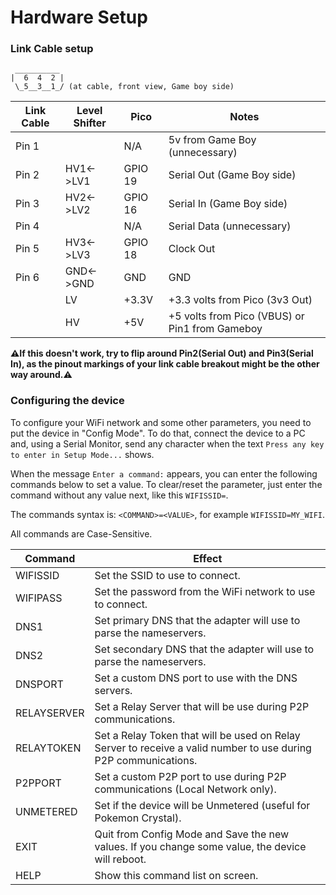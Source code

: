 # Hardware Setup

### Link Cable setup
```
 __________
|  6  4  2 |
 \_5__3__1_/ (at cable, front view, Game boy side)

``` 
| Link Cable |Level Shifter|  Pico  | Notes |
|------------|-------------|---------| --- |
| Pin 1      |             |   N/A   | 5v from Game Boy (unnecessary) |
| Pin 2      |  HV1<->LV1  |   GPIO 19   | Serial Out (Game Boy side) |
| Pin 3      |  HV2<->LV2  |   GPIO 16   | Serial In (Game Boy side) |
| Pin 4      |             |   N/A   | Serial Data (unnecessary) |
| Pin 5      |  HV3<->LV3  |   GPIO 18   | Clock Out |
| Pin 6      |  GND<->GND  |   GND   | GND |
|            |      LV     |  +3.3V  | +3.3 volts from Pico (3v3 Out) |
|            |      HV     |   +5V   | +5 volts from Pico (VBUS) or Pin1 from Gameboy|

**⚠If this doesn't work, try to flip around Pin2(Serial Out) and Pin3(Serial In), as the pinout markings of your link cable breakout might be the other way around.⚠**


### Configuring the device
To configure your WiFi network and some other parameters, you need to put the device in "Config Mode". To do that, connect the device to a PC and, using a Serial Monitor, send any character when the text `Press any key to enter in Setup Mode...` shows.

When the message `Enter a command:` appears, you can enter the following commands below to set a value. To clear/reset the parameter, just enter the command without any value next, like this `WIFISSID=`.

The commands syntax is: `<COMMAND>=<VALUE>`, for example `WIFISSID=MY_WIFI`.

All commands are Case-Sensitive.

|   Command   | Effect |
|-------------|-------------|
| WIFISSID    | Set the SSID to use to connect. |
| WIFIPASS    | Set the password from the WiFi network to use to connect. |
| DNS1        | Set primary DNS that the adapter will use to parse the nameservers. |
| DNS2        | Set secondary DNS that the adapter will use to parse the nameservers. | 
| DNSPORT     | Set a custom DNS port to use with the DNS servers. |
| RELAYSERVER | Set a Relay Server that will be use during P2P communications. |
| RELAYTOKEN  | Set a Relay Token that will be used on Relay Server to receive a valid number to use during P2P communications. |
| P2PPORT     | Set a custom P2P port to use during P2P communications (Local Network only). |
| UNMETERED   | Set if the device will be Unmetered (useful for Pokemon Crystal). |
| EXIT        | Quit from Config Mode and Save the new values. If you change some value, the device will reboot. |
| HELP        | Show this command list on screen. |